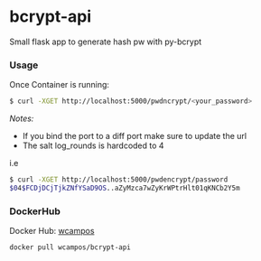 # bcrypt-api
Small flask app to generate hash pw with py-bcrypt 

### Usage

Once Container is running:

```bash 
$ curl -XGET http://localhost:5000/pwdncrypt/<your_password>
```

*Notes:*
- If you bind the port to a diff port make sure to update the url 
- The salt log_rounds is hardcoded to 4 

i.e 

```bash 
$ curl -XGET http://localhost:5000/pwdencrypt/password
$04$FCDjDCjTjkZNfYSaD9OS..aZyMzca7wZyKrWPtrHlt01qKNCb2Y5m
```

### DockerHub

Docker Hub: [wcampos]("https://hub.docker.com/r/wcampos/bcrypt-api/")

```bash
docker pull wcampos/bcrypt-api
```

